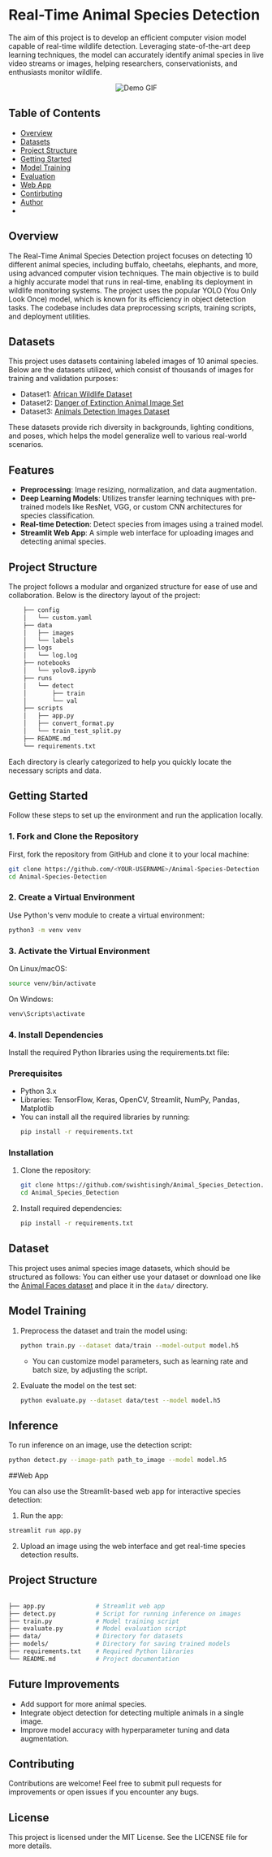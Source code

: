
# Real-Time Animal Species Detection

The aim of this project is to develop an efficient computer vision model capable of real-time wildlife detection. Leveraging state-of-the-art deep learning techniques, the model can accurately identify animal species in live video streams or images, helping researchers, conservationists, and enthusiasts monitor wildlife.

<p align="center">
  <img src="./demo/demo.gif" alt="Demo GIF">
</p>

## Table of Contents
- [Overview](#overview)
- [Datasets](#datasets)
- [Project Structure](#project-structure)
- [Getting Started](#getting-started)
- [Model Training](#model-training)
- [Evaluation](#evaluation)
- [Web App](#web-app)
- [Contirbuting](#contributing)
- [Author](#author)
- 
## Overview
The Real-Time Animal Species Detection project focuses on detecting 10 different animal species, including buffalo, cheetahs, elephants, and more, using advanced computer vision techniques. The main objective is to build a highly accurate model that runs in real-time, enabling its deployment in wildlife monitoring systems. The project uses the popular YOLO (You Only Look Once) model, which is known for its efficiency in object detection tasks. The codebase includes data preprocessing scripts, training scripts, and deployment utilities.

## Datasets
This project uses datasets containing labeled images of 10 animal species. Below are the datasets utilized, which consist of thousands of images for training and validation purposes:
- Dataset1: [African Wildlife Dataset](https://www.kaggle.com/datasets/biancaferreira/african-wildlife)
- Dataset2: [Danger of Extinction Animal Image Set](https://www.kaggle.com/datasets/brsdincer/danger-of-extinction-animal-image-set)
- Dataset3: [Animals Detection Images Dataset](https://www.kaggle.com/datasets/antoreepjana/animals-detection-images-dataset )

These datasets provide rich diversity in backgrounds, lighting conditions, and poses, which helps the model generalize well to various real-world scenarios.

## Features
- **Preprocessing**: Image resizing, normalization, and data augmentation.
- **Deep Learning Models**: Utilizes transfer learning techniques with pre-trained models like ResNet, VGG, or custom CNN architectures for species classification.
- **Real-time Detection**: Detect species from images using a trained model.
- **Streamlit Web App**: A simple web interface for uploading images and detecting animal species.

## Project Structure
The project follows a modular and organized structure for ease of use and collaboration. Below is the directory layout of the project:
```bash
    ├── config
    │   └── custom.yaml    
    ├── data
    │   ├── images         
    │   └── labels         
    ├── logs
    │   └── log.log      
    ├── notebooks
    │   └── yolov8.ipynb
    ├── runs
    │   └── detect
    │       ├── train
    │       └── val
    ├── scripts
    │   ├── app.py
    │   ├── convert_format.py
    │   └── train_test_split.py
    ├── README.md
    └── requirements.txt
```
Each directory is clearly categorized to help you quickly locate the necessary scripts and data.

## Getting Started
Follow these steps to set up the environment and run the application locally.

### 1. Fork and Clone the Repository
First, fork the repository from GitHub and clone it to your local machine:
```bash
git clone https://github.com/<YOUR-USERNAME>/Animal-Species-Detection
cd Animal-Species-Detection
```
### 2. Create a Virtual Environment
Use Python's venv module to create a virtual environment:
```bash
python3 -m venv venv
```

### 3. Activate the Virtual Environment
On Linux/macOS:
```bash
source venv/bin/activate
```
On Windows:
```bash
venv\Scripts\activate
```

### 4. Install Dependencies
Install the required Python libraries using the requirements.txt file:





### Prerequisites
- Python 3.x
- Libraries: TensorFlow, Keras, OpenCV, Streamlit, NumPy, Pandas, Matplotlib
- You can install all the required libraries by running:
    ```bash
    pip install -r requirements.txt
    ```

### Installation
1. Clone the repository:
    ```bash
    git clone https://github.com/swishtisingh/Animal_Species_Detection.git
    cd Animal_Species_Detection
    ```
2. Install required dependencies:
    ```bash
    pip install -r requirements.txt
    ```

## Dataset
This project uses animal species image datasets, which should be structured as follows:
You can either use your dataset or download one like the [Animal Faces dataset](https://www.kaggle.com/datasets) and place it in the `data/` directory.

## Model Training
1. Preprocess the dataset and train the model using:
    ```bash
    python train.py --dataset data/train --model-output model.h5
    ```
   - You can customize model parameters, such as learning rate and batch size, by adjusting the script.
   
2. Evaluate the model on the test set:
    ```bash
    python evaluate.py --dataset data/test --model model.h5
    ```

## Inference
To run inference on an image, use the detection script:
```bash
python detect.py --image-path path_to_image --model model.h5
```
##Web App

You can also use the Streamlit-based web app for interactive species detection:

1. Run the app:
```bash
streamlit run app.py
```
2. Upload an image using the web interface and get real-time species detection results.

## Project Structure

```bash

├── app.py              # Streamlit web app
├── detect.py           # Script for running inference on images
├── train.py            # Model training script
├── evaluate.py         # Model evaluation script
├── data/               # Directory for datasets
├── models/             # Directory for saving trained models
├── requirements.txt    # Required Python libraries
└── README.md           # Project documentation
```
## Future Improvements

- Add support for more animal species.
- Integrate object detection for detecting multiple animals in a single image.
- Improve model accuracy with hyperparameter tuning and data augmentation.

## Contributing

Contributions are welcome! Feel free to submit pull requests for improvements or open issues if you encounter any bugs.

## License

This project is licensed under the MIT License. See the LICENSE file for more details.
